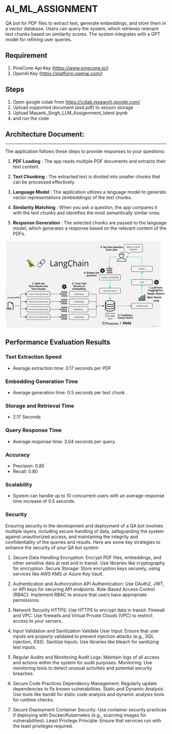 # AI_ML_ASSIGNMENT
QA bot for PDF files to extract text, generate embeddings, and store them in a vector database. Users can query the system, which retrieves relevant text chunks based on similarity scores. The system integrates with a GPT model for refining user queries.
## Requirement
1. PineCone Api Key (https://www.pinecone.io/)
2. OpenAI Key (https://platform.openai.com/)
   
## Steps
1. Open google colab from https://colab.research.google.com/
2. Upload supported document (asd.pdf) to sesson storage
3. Upload Mayank_Singh_LLM_Assigenment_latest.ipynb
4. and run the code

##  Architecture Document:
------------
The application follows these steps to provide responses to your questions:

1. **PDF Loading** : The app reads multiple PDF documents and extracts their text content.
   
3. **Text Chunking** : The extracted text is divided into smaller chunks that can be processed effectively.

4. **Language Model** : The application utilizes a language model to generate vector representations (embeddings) of the text chunks.

5. **Similarity Matching** : When you ask a question, the app compares it with the text chunks and identifies the most semantically similar ones.

6. **Response Generation** : The selected chunks are passed to the language model, which generates a response based on the relevant content of the PDFs.

![MultiPDF Chat App Diagram](image/Architecture.jpg)

## Performance Evaluation Results

### Text Extraction Speed
- Average extraction time: 0.17 seconds per PDF 

### Embedding Generation Time
- Average generation time: 0.5 seconds per text chunk .

### Storage and Retrieval Time
- 2.17 Seconds

### Query Response Time
- Average response time: 3.04 seconds per query.

### Accuracy
- Precision: 0.85
- Recall: 0.80

### Scalability
- System can handle up to 10 concurrent users with an average response time increase of 0.5 seconds.

### Security
Ensuring security in the development and deployment of a QA bot involves multiple layers, including secure handling of data, safeguarding the system against unauthorized access, and maintaining the integrity and confidentiality of the queries and results. Here are some key strategies to enhance the security of your QA bot system

1. Secure Data Handling
Encryption: Encrypt PDF files, embeddings, and other sensitive data at rest and in transit.
Use libraries like cryptography for encryption.
Secure Storage: Store encryption keys securely, using services like AWS KMS or Azure Key Vault.

2. Authentication and Authorization
API Authentication: Use OAuth2, JWT, or API keys for securing API endpoints.
Role-Based Access Control (RBAC): Implement RBAC to ensure that users have appropriate permissions.

3. Network Security
HTTPS: Use HTTPS to encrypt data in transit.
Firewall and VPC: Use firewalls and Virtual Private Clouds (VPC) to restrict access to your servers.

4. Input Validation and Sanitization
Validate User Input: Ensure that user inputs are properly validated to prevent injection attacks (e.g., SQL injection, XSS).
Sanitize Inputs: Use libraries like bleach for sanitizing text inputs.

5. Regular Audits and Monitoring
Audit Logs: Maintain logs of all access and actions within the system for audit purposes.
Monitoring: Use monitoring tools to detect unusual activities and potential security breaches.

6. Secure Code Practices
Dependency Management: Regularly update dependencies to fix known vulnerabilities.
Static and Dynamic Analysis: Use tools like bandit for static code analysis and dynamic analysis tools for runtime checks.

7. Secure Deployment
Container Security: Use container security practices if deploying with Docker/Kubernetes (e.g., scanning images for vulnerabilities).
Least Privilege Principle: Ensure that services run with the least privileges required.

